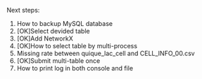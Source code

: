 Next steps:

1. How to backup MySQL database
2. [OK]Select devided table
3. [OK]Add NetworkX
4. [OK]How to select table by multi-process 
5. Missing rate between quique_lac_cell and CELL_INFO_00.csv
6. [OK]Submit multi-table once
7. How to print log in both console and file